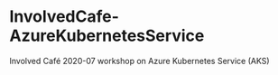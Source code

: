 # InvolvedCafe-AzureKubernetesService
Involved Café 2020-07 workshop on Azure Kubernetes Service (AKS)
